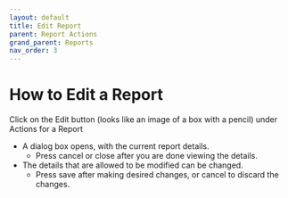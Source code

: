 ```yaml
---
layout: default
title: Edit Report
parent: Report Actions
grand_parent: Reports
nav_order: 3
---
```

# How to Edit a Report
Click on the Edit button (looks like an image of a box with a pencil) under Actions for a Report

[comment]: <> (![Matrix-Edit Report]&#40;https://www.smartclean.io/matrix/images/reportsHome.png&#41;)

- A dialog box opens, with the current report details.
  - Press cancel or close after you are done viewing the details.
- The details that are allowed to be modified can be changed.
  - Press save after making desired changes, or cancel to discard the changes.